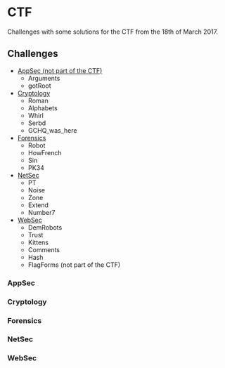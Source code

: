 # CTF
Challenges with some solutions for the CTF from the 18th of March 2017.

## Challenges

* [AppSec (not part of the CTF)](#AppSec)
	* Arguments
	* gotRoot
* [Cryptology](#Cryptology)
	* Roman
	* Alphabets
	* Whirl
	* Serbd
	* GCHQ_was_here
* [Forensics](#Forensics)
	* Robot
	* HowFrench
	* Sin
	* PK34
* [NetSec](#NetSec)
	* PT
	* Noise
	* Zone
	* Extend
	* Number7
* [WebSec](#WebSec)
	* DemRobots
	* Trust
	* Kittens
	* Comments
	* Hash
	* FlagForms (not part of the CTF)

### AppSec

### Cryptology

### Forensics

### NetSec

### WebSec
